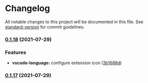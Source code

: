 # Changelog

All notable changes to this project will be documented in this file. See [standard-version](https://github.com/conventional-changelog/standard-version) for commit guidelines.

### [0.1.18](https://github.com/JonDotsoy/envuse/compare/vscode-language@v0.1.17...vscode-language@v0.1.18) (2021-07-29)

### Features

- **vscode-language:** configure extension icon ([3b1688d](https://github.com/JonDotsoy/envuse/commit/3b1688db84ea8764705e7b8a37fdfb6a425e3de3))

### [0.1.17](https://github.com/JonDotsoy/envuse/compare/vscode-language@v0.1.17...vscode-language@v0.1.17) (2021-07-29)
